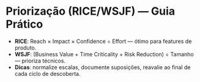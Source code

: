 # Priorização (RICE/WSJF) — Guia Prático

- **RICE**: Reach × Impact × Confidence ÷ Effort — ótimo para features de produto.
- **WSJF**: (Business Value + Time Criticality + Risk Reduction) ÷ Tamanho — prioriza técnicos.
- **Dicas**: normalize escalas, documente suposições, reavalie ao final de cada ciclo de descoberta.
